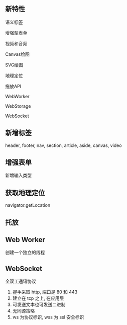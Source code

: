 ## 新特性

语义标签

增强型表单

视频和音频

Canvas绘图

SVG绘图

地理定位

拖放API

WebWorker

WebStorage

WebSocket

## 新增标签

header, footer, nav, section, article, aside, canvas, video

## 增强表单

新增输入类型

## 获取地理定位

navigator.getLocation

## 托放



## Web Worker

创建一个独立的线程



## WebSocket

全双工通讯协议

1. 握手采取 http, 端口是 80 和 443
2. 建立在 tcp 之上, 在应用层
3. 可发送文本也可发送二进制
4. 无同源策略
5. ws 为协议标识, wss 为 ssl 安全标识